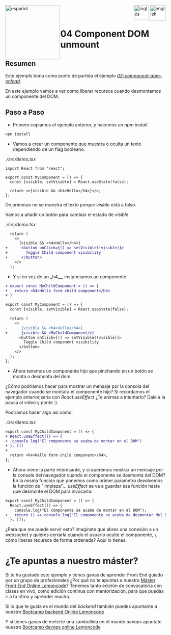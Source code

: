 [<img align="left" src="https://images.squarespace-cdn.com/content/v1/56cdb491a3360cdd18de5e16/1536155167931-3JJ7O74IM4QP88L0RQS9/3_200.png" alt="español" width="170"/>](https://lemoncode.net/) 


[<img align="right" src="https://upload.wikimedia.org/wikipedia/commons/thumb/7/7c/Spain_flag_icon.svg/1200px-Spain_flag_icon.svg.png" alt="english" width="50"/>](https://github.com/Lemoncode/react-hooks-by-example/blob/master/04-component_unmount/Readme_es.md)
[<img align="right" src="https://assets.stickpng.com/images/580b585b2edbce24c47b2836.png" alt="inglés" width="47"/>](https://github.com/Lemoncode/react-hooks-by-example/blob/master/04-component_unmount/Readme.md)
  
<br>
<br>

# 04 Component DOM unmount

## Resumen

Este ejemplo toma como punto de partida el ejemplo [_03-component-dom-onload_](https://github.com/Lemoncode/react-hooks-by-example/blob/master/03-component-did-onload/Readme_es.md).

En este ejemplo vamos a ver como liberar recursos cuando desmontamos un
componente del DOM.

## Paso a Paso

- Primero copiamos el ejemplo anterior, y hacemos un _npm install_

```bash
npm install
```

- Vamos a crear un componente que muestra o oculta un texto dependiendo
  de un flag booleano.

_./src/demo.tsx_

```tsx
import React from "react";

export const MyComponent = () => {
  const [visible, setVisible] = React.useState(false);

  return <>{visible && <h4>Hello</h4>}</>;
};
```

De primeras no se muestra el texto porque _visible_ está a falso.

Vamos a añadir un botón para cambiar el estado de _visible_

_./src/demo.tsx_

```diff
  return (
    <>
      {visible && <h4>Hello</h4>}
+      <button onClick={() => setVisible(!visible)}>
+        Toggle Child component visibility
+      </button>
    </>
  );
```

- Y si en vez de un \_h4\_\_, instanciamos un componente:

```diff
+ export const MyChildComponent = () => {
+   return <h4>Hello form child component</h4>
+ }

export const MyComponent = () => {
  const [visible, setVisible] = React.useState(false);

  return (
    <>
-      {visible && <h4>Hello</h4>}
+      {visible && <MyChildComponent/>}
      <button onClick={() => setVisible(!visible)}>
        Toggle Child component visibility
      </button>
    </>
  );
};
```

- Ahora tenemos un componente hijo que pinchando en un botón
  se monta o desmonta del dom.

¿Cómo podríamos hacer para mostrar un mensaje por la consola
del navegador cuando se montara el componente hijo?
Si recordamos el ejemplo anterior,sería con _React.useEffect_
¿Te animas a intentarlo? Dale a la pausa al video y ponte :).

Podríamos hacer algo así como:

_./src/demo.tsx_

```diff
export const MyChildComponent = () => {
+ React.useEffect(() => {
+  console.log('El componente se acaba de montar en el DOM')
+ }, [])
+
  return <h4>Hello form child component</h4>;
};
```

- Ahora viene la parte interesante, y si queremos mostrar un mensaje
  por la console del navegador cuando el componente se desmonta del DOM?
  En la misma función que ponemos como primer parametro devolvemos
  la función de "limpieza"... _useEffect_ se va a guardar esa función
  hasta que desmonte el DOM para invocarla:

```diff
export const MyChildComponent = () => {
  React.useEffect(() => {
    console.log("El componente se acaba de montar en el DOM");
+   return () => console.log("El componente se acaba de desmontar del DOM");
  }, []);
```

¿Para que me puede servir esto? Imaginate que abres una conexión a un websocket
y quieres cerrarla cuando el usuario oculte el componente, ¿ cómo liberas
recursos de forma ordenada? Aquí lo tienes.

# ¿Te apuntas a nuestro máster?

Si te ha gustado este ejemplo y tienes ganas de aprender Front End
guiado por un grupo de profesionales ¿Por qué no te apuntas a
nuestro [Máster Front End Online Lemoncode](https://lemoncode.net/master-frontend#inicio-banner)? Tenemos tanto edición de convocatoria
con clases en vivo, como edición continua con mentorización, para
que puedas ir a tu ritmo y aprender mucho.

Si lo que te gusta es el mundo del _backend_ también puedes apuntante a nuestro [Bootcamp backend Online Lemoncode](https://lemoncode.net/bootcamp-backend#bootcamp-backend/inicio)

Y si tienes ganas de meterte una zambullida en el mundo _devops_
apuntate nuestro [Bootcamp devops online Lemoncode](https://lemoncode.net/bootcamp-devops#bootcamp-devops/inicio)

